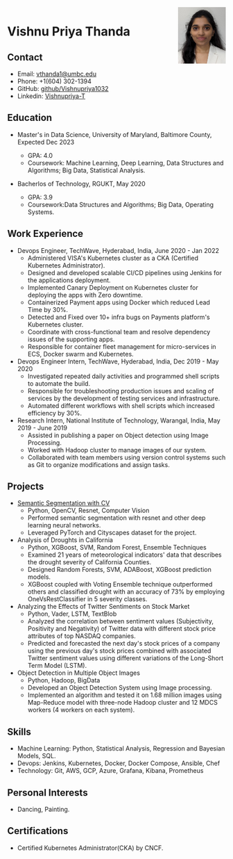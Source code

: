 <img align="right" src="../data/headshot.jpg" alt="alt text" width="110" height="130">

# Vishnu Priya Thanda


## Contact

* Email: vthanda1@umbc.edu
* Phone: +1(604) 302-1394
* GitHub: [github/Vishnupriya1032](https://github.com/Vishnupriya-T)
* Linkedin: [Vishnupriya-T](https://www.linkedin.com/in/vishnu-priya-t/)


## Education

* Master's in Data Science, University of Maryland, Baltimore County, Expected Dec 2023
    * GPA: 4.0
    * Coursework: Machine Learning, Deep Learning, Data Structures and Algorithms; Big Data, Statistical Analysis.
 
* Bacherlos of Technology, RGUKT, May 2020
    * GPA: 3.9
    * Coursework:Data Structures and Algorithms; Big Data, Operating Systems.

## Work Experience

* Devops Engineer, TechWave, Hyderabad, India, June 2020 - Jan 2022
    * Administered VISA's Kubernetes cluster as a CKA (Certified Kubernetes Administrator).
    * Designed and developed scalable CI/CD pipelines using Jenkins for the applications deployment.
    * Implemented Canary Deployment on Kubernetes cluster for deploying the apps with Zero downtime.
    * Containerized Payment apps using Docker which reduced Lead Time by 30%.
    * Detected and Fixed over 10+ infra bugs on Payments platform's Kubernetes cluster.
    * Coordinate with cross-functional team and resolve dependency issues of the supporting apps.
    * Responsible for container fleet management for micro-services in ECS, Docker swarm and Kubernetes.
* Devops Engineer Intern, TechWave, Hyderabad, India, Dec 2019 - May 2020
    * Investigated repeated daily activities and programmed shell scripts to automate the build.
    * Responsible for troubleshooting production issues and scaling of services by the development of testing services and infrastructure.
    * Automated different workflows with shell scripts which increased efficiency by 30%.
* Research Intern, National Institute of Technology, Warangal, India, May 2019 - June 2019
    * Assisted in publishing a paper on Object detection using Image Processing.
    * Worked with Hadoop cluster to manage images of our system.
    * Collaborated with team members using version control systems such as Git to organize modifications and assign tasks.

## Projects

* [Semantic Segmentation with CV](https://github.com/Vishnupriya-T/semantic_segmentation)
    * Python, OpenCV, Resnet, Computer Vision
    * Performed semantic segmentation with resnet and other deep learning neural networks.
    * Leveraged PyTorch and Cityscapes dataset for the project.
* Analysis of Droughts in California
    * Python, XGBoost, SVM, Random Forest, Ensemble Techniques
    * Examined 21 years of meteorological indicators' data that describes the drought severity of California Counties.
    * Designed Random Forests, SVM, ADABoost, XGBoost prediction models.
    * XGBoost coupled with Voting Ensemble technique outperformed others and classified drought with an accuracy of 73% by employing OneVsRestClassifier in 5 severity classes.
* Analyzing the Effects of Twitter Sentiments on Stock Market
    * Python, Vader, LSTM, TextBlob
    * Analyzed the correlation between sentiment values (Subjectivity, Positivity and Negativity) of Twitter data with different stock price attributes of top NASDAQ companies.
    * Predicted and forecasted the next day's stock prices of a company using the previous day's stock prices combined with associated Twitter sentiment values using different variations of the Long-Short Term Model (LSTM).
* Object Detection in Multiple Object Images
    * Python, Hadoop, BigData
    * Developed an Object Detection System using Image processing.
    * Implemented an algorithm and tested it on 1.68 million images using Map-Reduce model with three-node Hadoop cluster and 12 MDCS workers (4 workers on each system).

## Skills

* Machine Learning: Python, Statistical Analysis, Regression and Bayesian Models, SQL.
* Devops: Jenkins, Kubernetes, Docker, Docker Compose, Ansible, Chef
* Technology: Git, AWS, GCP, Azure, Grafana, Kibana, Prometheus

## Personal Interests
* Dancing, Painting.

## Certifications
* Certified Kubernetes Administrator(CKA) by CNCF.
